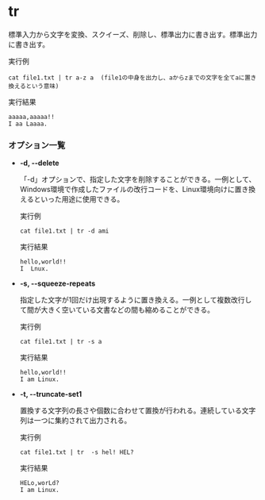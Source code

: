 
[](tr.md)
# tr
標準入力から文字を変換、スクイーズ、削除し、標準出力に書き出す。標準出力に書き出す。

実行例 [](変更しない)

```
cat file1.txt | tr a-z a  (file1の中身を出力し、aからzまでの文字を全てaに置き換えるという意味)
```

実行結果 [](変更しない)

```
aaaaa,aaaaa!!
I aa Laaaa.
```
### オプション一覧
    
- **-d, --delete**

  「-d」オプションで、指定した文字を削除することができる。一例として、Windows環境で作成したファイルの改行コードを、Linux環境向けに置き換えるといった用途に使用できる。

  実行例 [](変更しない)

  ```
  cat file1.txt | tr -d ami
  ```

  実行結果 [](変更しない)

  ```
  hello,world!!
  I  Lnux.
  ```

- **-s, --squeeze-repeats**

  指定した文字が1回だけ出現するように置き換える。一例として複数改行して間が大きく空いている文書などの間も縮めることができる。

  実行例 [](変更しない)

  ```
  cat file1.txt | tr -s a
  ```

  実行結果 [](変更しない)

  ```
  hello,world!!
  I am Linux.
  ```

- **-t, --truncate-set1**

  置換する文字列の長さや個数に合わせて置換が行われる。連続している文字列は一つに集約されて出力される。

  実行例 [](変更しない)

  ```
  cat file1.txt | tr  -s hel! HEL?
  ```

  実行結果 [](変更しない)

  ```
  HELo,worLd?
  I am Linux.
  ```

